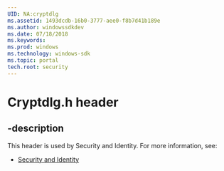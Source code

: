 ```yaml
---
UID: NA:cryptdlg
ms.assetid: 1493dcdb-16b0-3777-aee0-f8b7d41b189e
ms.author: windowssdkdev
ms.date: 07/18/2018
ms.keywords: 
ms.prod: windows
ms.technology: windows-sdk
ms.topic: portal
tech.root: security
---
```


# Cryptdlg.h header


## -description


This header is used by Security and Identity. For more information, see:

- [Security and Identity](../_security)
